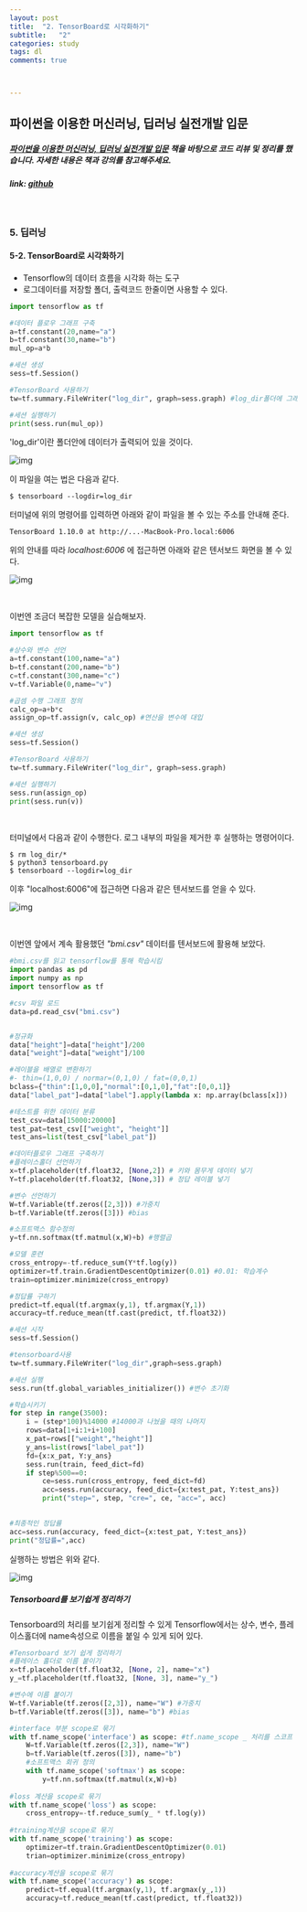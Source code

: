 ```yaml
---
layout: post
title:  "2. TensorBoard로 시각화하기"
subtitle:   "2"
categories: study
tags: dl
comments: true



---
```




## 파이썬을 이용한 머신러닝, 딥러닝 실전개발 입문

##### [파이썬을 이용한 머신러닝, 딥러닝 실전개발 입문](http://wikibook.co.kr/python-machine-learning/) 책을 바탕으로 코드 리뷰 및 정리를 했습니다. 자세한 내용은 책과 강의를 참고해주세요.

##### link: [*github*](https://github.com/Yeo0/Deep-Learning/blob/master/5-2.%20TensorBoard%EB%A1%9C%20%EC%8B%9C%EA%B0%81%ED%99%94%ED%95%98%EA%B8%B0.ipynb)

<br/>

### 5. 딥러닝

#### 5-2. TensorBoard로 시각화하기

- Tensorflow의 데이터 흐름을 시각화 하는 도구
- 로그데이터를 저장할 폴더, 출력코드 한줄이면 사용할 수 있다.

```python
import tensorflow as tf

#데이터 플로우 그래프 구축
a=tf.constant(20,name="a")
b=tf.constant(30,name="b")
mul_op=a*b

#세션 생성
sess=tf.Session()

#TensorBoard 사용하기
tw=tf.summary.FileWriter("log_dir", graph=sess.graph) #log_dir폴더에 그래프 생성

#세션 실행하기
print(sess.run(mul_op))
```

'log_dir'이란 폴더안에 데이터가 출력되어 있을 것이다. 

![img](/assets/img/tensorboard.png)

이 파일을 여는 법은 다음과 같다.

```
$ tensorboard --logdir=log_dir
```

터미널에 위의 명령어를 입력하면 아래와 같이 파일을 볼 수 있는 주소를 안내해 준다.

```
TensorBoard 1.10.0 at http://...-MacBook-Pro.local:6006 
```

위의 안내를 따라 *localhost:6006* 에 접근하면 아래와 같은 텐서보드 화면을 볼 수 있다.

![img](/assets/img/tensorboard1.png)

<br/>

이번엔 조금더 복잡한 모델을 실습해보자.

```python
import tensorflow as tf

#상수와 변수 선언
a=tf.constant(100,name="a")
b=tf.constant(200,name="b")
c=tf.constant(300,name="c")
v=tf.Variable(0,name="v")

#곱셈 수행 그래프 정의
calc_op=a+b*c
assign_op=tf.assign(v, calc_op) #연산을 변수에 대입

#세션 생성
sess=tf.Session()

#TensorBoard 사용하기
tw=tf.summary.FileWriter("log_dir", graph=sess.graph)

#세션 실행하기
sess.run(assign_op)
print(sess.run(v))
```

<br/>

터미널에서 다음과 같이 수행한다. 로그 내부의 파일을 제거한 후 실행하는 명령어이다.

```
$ rm log_dir/* 
$ python3 tensorboard.py
$ tensorboard --logdir=log_dir
```

이후 "localhost:6006"에 접근하면 다음과 같은 텐서보드를 얻을 수 있다.

![img](/assets/img/tensorboard2.png)

<br/>

이번엔 앞에서 계속 활용했던 *"bmi.csv"* 데이터를 텐서보드에 활용해 보았다. 

```python
#bmi.csv를 읽고 tensorflow를 통해 학습시킴
import pandas as pd
import numpy as np
import tensorflow as tf

#csv 파일 로드
data=pd.read_csv("bmi.csv")


#정규화
data["height"]=data["height"]/200
data["weight"]=data["weight"]/100

#레이블을 배열로 변환하기
#- thin=(1,0,0) / normar=(0,1,0) / fat=(0,0,1)
bclass={"thin":[1,0,0],"normal":[0,1,0],"fat":[0,0,1]}
data["label_pat"]=data["label"].apply(lambda x: np.array(bclass[x]))

#테스트를 위한 데이터 분류 
test_csv=data[15000:20000]
test_pat=test_csv[["weight", "height"]]
test_ans=list(test_csv["label_pat"])

#데이터플로우 그래프 구축하기
#플레이스홀더 선언하기
x=tf.placeholder(tf.float32, [None,2]) # 키와 몸무게 데이터 넣기
Y=tf.placeholder(tf.float32, [None,3]) # 정답 레이블 넣기

#변수 선언하기
W=tf.Variable(tf.zeros([2,3])) #가중치
b=tf.Variable(tf.zeros([3])) #bias

#소프트맥스 함수정의
y=tf.nn.softmax(tf.matmul(x,W)+b) #행렬곱

#모델 훈련
cross_entropy=-tf.reduce_sum(Y*tf.log(y))
optimizer=tf.train.GradientDescentOptimizer(0.01) #0.01: 학습계수
train=optimizer.minimize(cross_entropy)

#정답률 구하기
predict=tf.equal(tf.argmax(y,1), tf.argmax(Y,1))
accuracy=tf.reduce_mean(tf.cast(predict, tf.float32))

#세션 시작
sess=tf.Session()

#tensorboard사용
tw=tf.summary.FileWriter("log_dir",graph=sess.graph)

#세션 실행
sess.run(tf.global_variables_initializer()) #변수 초기화

#학습시키기
for step in range(3500):
    i = (step*100)%14000 #14000과 나눴을 때의 나머지
    rows=data[1+i:1+i+100]
    x_pat=rows[["weight","height"]]
    y_ans=list(rows["label_pat"])
    fd={x:x_pat, Y:y_ans}
    sess.run(train, feed_dict=fd)
    if step%500==0:
        ce=sess.run(cross_entropy, feed_dict=fd)            
        acc=sess.run(accuracy, feed_dict={x:test_pat, Y:test_ans})
        print("step=", step, "cre=", ce, "acc=", acc)

            
#최종적인 정답률
acc=sess.run(accuracy, feed_dict={x:test_pat, Y:test_ans})
print("정답률=",acc)
```

실행하는 방법은 위와 같다.

![img](/assets/img/tensorboard_bmi.png)



##### Tensorboard를 보기쉽게 정리하기

Tensorboard의 처리를 보기쉽게 정리할 수 있게 Tensorflow에서는 상수, 변수, 플레이스홀더에 name속성으로 이름을 붙일 수 있게 되어 있다.

```python
#Tensorboard 보기 쉽게 정리하기
#플레이스 홀더로 이름 붙이기
x=tf.placeholder(tf.float32, [None, 2], name="x")
y_=tf.placeholder(tf.float32, [None, 3], name="y_")

#변수에 이름 붙이기
W=tf.Variable(tf.zeros([2,3]), name="W") #가중치
b=tf.Variable(tf.zeros([3]), name="b") #bias

#interface 부분 scope로 묶기
with tf.name_scope('interface') as scope: #tf.name_scope _ 처리를 스코프 단위로 분할 가능
    W=tf.Variable(tf.zeros([2,3]), name="W")
    b=tf.Variable(tf.zeros([3]), name="b")
    #소프트맥스 회귀 정의
    with tf.name_scope('softmax') as scope:
        y=tf.nn.softmax(tf.matmul(x,W)+b)
        
#loss 계산을 scope로 묶기
with tf.name_scope('loss') as scope:
    cross_entropy=-tf.reduce_sum(y_ * tf.log(y))
    
#training계산을 scope로 묶기
with tf.name_scope('training') as scope:
    optimizer=tf.train.GradientDescentOptimizer(0.01)
    trian=optimizer.minimize(cross_entropy)
    
#accuracy계산을 scope로 묶기
with tf.name_scope('accuracy') as scope:
    predict=tf.equal(tf.argmax(y,1), tf.argmax(y_,1))
    accuracy=tf.reduce_mean(tf.cast(predict, tf.float32))
```

